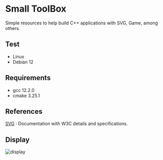 # Small ToolBox

Simple resources to help build C++ applications with SVG, Game, among others.<br>

## Test

- Linux
- Debian 12

## Requirements

- gcc 12.2.0
- cmake 3.25.1

## References

[SVG](https://www.w3.org/TR/SVG2/) : Documentation with W3C details and specifications.</br>

## Display

![display](https://github.com/jpenrici/SmallToolBox/blob/main/display/display_interpreter.png)

